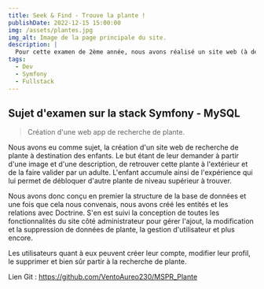 ```yaml
---
title: Seek & Find - Trouve la plante !
publishDate: 2022-12-15 15:00:00
img: /assets/plantes.jpg
img_alt: Image de la page principale du site.
description: |
  Pour cette examen de 2ème année, nous avons réalisé un site web (à destination des utilisateurs mobiles), de recherche de plantes.
tags:
  - Dev
  - Symfony
  - Fullstack
---
```


## Sujet d'examen sur la stack Symfony - MySQL

> Création d'une web app de recherche de plante.

Nous avons eu comme sujet, la création d'un site web de recherche de plante à destination des enfants. Le but étant de leur demander à partir d'une image et d'une description, de retrouver cette plante à l'extérieur et de la faire valider par un adulte. L'enfant accumule ainsi de l'expérience qui lui permet de débloquer d'autre plante de niveau supérieur à trouver.

Nous avons donc conçu en premier la structure de la base de données et une fois que cela nous convenais, nous avons créé les entités et les relations avec Doctrine.
S'en est suivi la conception de toutes les fonctionnalités du site côté administrateur pour gérer l'ajout, la modification et la suppression de données de plante, la gestion d'utilisateur et plus encore.

Les utilisateurs quant à eux peuvent créer leur compte, modifier leur profil, le supprimer et bien sûr partir à la recherche de plante.

Lien Git : https://github.com/VentoAureo230/MSPR_Plante